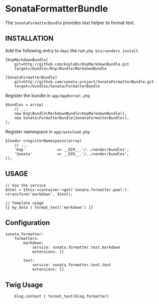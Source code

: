 SonataFormatterBundle
=====================

The ``SonataFormatterBundle`` provides text helper to format text.


INSTALLATION
------------

Add the following entry to ``deps`` the run ``php bin/vendors install``.

    [KnpMarkdownBundle]
        git=http://github.com/knplabs/KnpMarkdownBundle.git
        target=/bundles/Knp/Bundle/MarkdownBundle

    [SonataFormatterBundle]
        git=http://github.com/sonata-project/SonataFormatterBundle.git
        target=/bundles/Sonata/FormatterBundle

Register the bundle in ``app/AppKernel.php``

    $bundles = array(
        // ...
        new Knp\Bundle\MarkdownBundle\KnpMarkdownBundle(),
        new Sonata\FormatterBundle\SonataFormatterBundle(),
    );

Register namespace in ``app/autoload.php``

    $loader->registerNamespaces(array(
        // ...
        'Knp'              => __DIR__.'/../vendor/bundles',
        'Sonata'           => __DIR__.'/../vendor/bundles',
    ));

USAGE
-----

    // Use the service
    $html = $this->container->get('sonata.formatter.pool')->transform('markdown', $text);

    // Template usage
    {{ my_data | format_text('markdown') }}


Configuration
-------------


```
sonata_formatter:
    formatters:
        markdown:
            service: sonata.formatter.text.markdown
            extensions: []

        text:
            service: sonata.formatter.text.text
            extensions: []
```


Twig Usage
----------


```
    blog.content | format_text(blog.formatter)
```
